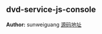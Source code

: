 ## dvd-service-js-console
**Author:** sunweiguang [源码地址](http://gitlab.rd.vyohui.com/FE-Service/dvd-service-js-console.git)

